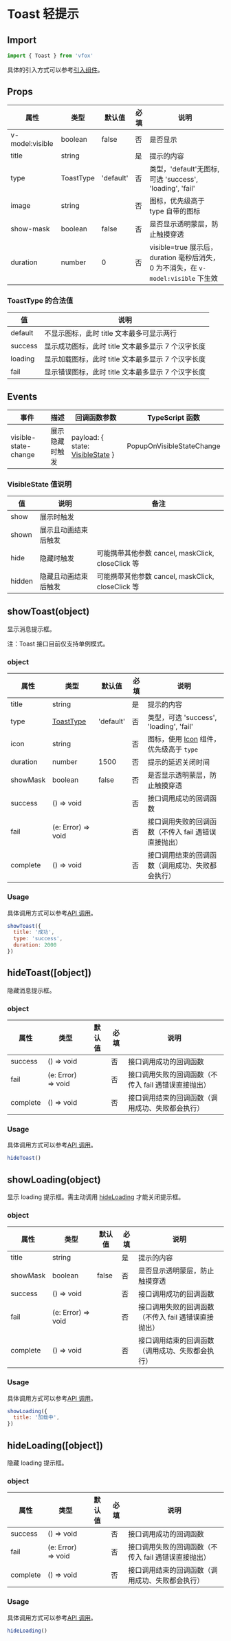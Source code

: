 # Toast 轻提示

## Import

```JavaScript
import { Toast } from 'vfox'
```

具体的引入方式可以参考[引入组件](../guide/import.md)。

## Props

| 属性            | 类型      | 默认值    | 必填 | 说明                                                                              |
| --------------- | --------- | --------- | ---- | --------------------------------------------------------------------------------- |
| v-model:visible | boolean   | false     | 否   | 是否显示                                                                          |
| title           | string    |           | 是   | 提示的内容                                                                        |
| type            | ToastType | 'default' | 否   | 类型，'default'无图标, 可选 'success', 'loading', 'fail'                          |
| image           | string    |           | 否   | 图标，优先级高于 type 自带的图标                                                  |
| show-mask       | boolean   | false     | 否   | 是否显示透明蒙层，防止触摸穿透                                                    |
| duration        | number    | 0         | 否   | visible=true 展示后，duration 毫秒后消失，0 为不消失，在 `v-model:visible` 下生效 |

### ToastType 的合法值

| 值      | 说明                                               |
| ------- | -------------------------------------------------- |
| default | 不显示图标，此时 title 文本最多可显示两行          |
| success | 显示成功图标，此时 title 文本最多显示 7 个汉字长度 |
| loading | 显示加载图标，此时 title 文本最多显示 7 个汉字长度 |
| fail    | 显示错误图标，此时 title 文本最多显示 7 个汉字长度 |

## Events

| 事件                 | 描述           | 回调函数参数                                                       | TypeScript 函数           |
| -------------------- | -------------- | ------------------------------------------------------------------ | ------------------------- |
| visible-state-change | 展示隐藏时触发 | payload: { state: [VisibleState](./Toast.md#visiblestate-值说明) } | PopupOnVisibleStateChange |

### VisibleState 值说明

| 值     | 说明                 | 备注                                              |
| ------ | -------------------- | ------------------------------------------------- |
| show   | 展示时触发           |                                                   |
| shown  | 展示且动画结束后触发 |                                                   |
| hide   | 隐藏时触发           | 可能携带其他参数 cancel, maskClick, closeClick 等 |
| hidden | 隐藏且动画结束后触发 | 可能携带其他参数 cancel, maskClick, closeClick 等 |

## showToast(object)

显示消息提示框。

注：Toast 接口目前仅支持单例模式。

### object

| 属性     | 类型                                       | 默认值    | 必填 | 说明                                                             |
| -------- | ------------------------------------------ | --------- | ---- | ---------------------------------------------------------------- |
| title    | string                                     |           | 是   | 提示的内容                                                       |
| type     | [ToastType](./Toast.md#toasttype-的合法值) | 'default' | 否   | 类型，可选 'success', 'loading', 'fail'                          |
| icon     | string                                     |           | 否   | 图标，使用 [Icon](../components/Icon.md) 组件，优先级高于 `type` |
| duration | number                                     | 1500      | 否   | 提示的延迟关闭时间                                               |
| showMask | boolean                                    | false     | 否   | 是否显示透明蒙层，防止触摸穿透                                   |
| success  | () => void                                 |           | 否   | 接口调用成功的回调函数                                           |
| fail     | (e: Error) => void                         |           | 否   | 接口调用失败的回调函数（不传入 fail 遇错误直接抛出）             |
| complete | () => void                                 |           | 否   | 接口调用结束的回调函数（调用成功、失败都会执行）                 |

### Usage

具体调用方式可以参考[API 调用](../guide/import.md#api-调用)。

```JavaScript
showToast({
  title: '成功',
  type: 'success',
  duration: 2000
})
```

## hideToast([object])

隐藏消息提示框。

### object

| 属性     | 类型               | 默认值 | 必填 | 说明                                                 |
| -------- | ------------------ | ------ | ---- | ---------------------------------------------------- |
| success  | () => void         |        | 否   | 接口调用成功的回调函数                               |
| fail     | (e: Error) => void |        | 否   | 接口调用失败的回调函数（不传入 fail 遇错误直接抛出） |
| complete | () => void         |        | 否   | 接口调用结束的回调函数（调用成功、失败都会执行）     |

### Usage

具体调用方式可以参考[API 调用](../guide/import.md#api-调用)。

```JavaScript
hideToast()
```

## showLoading(object)

显示 loading 提示框。需主动调用 [hideLoading](./Toast.md#toast-hideloading-object) 才能关闭提示框。

### object

| 属性     | 类型               | 默认值 | 必填 | 说明                                                 |
| -------- | ------------------ | ------ | ---- | ---------------------------------------------------- |
| title    | string             |        | 是   | 提示的内容                                           |
| showMask | boolean            | false  | 否   | 是否显示透明蒙层，防止触摸穿透                       |
| success  | () => void         |        | 否   | 接口调用成功的回调函数                               |
| fail     | (e: Error) => void |        | 否   | 接口调用失败的回调函数（不传入 fail 遇错误直接抛出） |
| complete | () => void         |        | 否   | 接口调用结束的回调函数（调用成功、失败都会执行）     |

### Usage

具体调用方式可以参考[API 调用](../guide/import.md#api-调用)。

```JavaScript
showLoading({
  title: '加载中',
})
```

## hideLoading([object])

隐藏 loading 提示框。

### object

| 属性     | 类型               | 默认值 | 必填 | 说明                                                 |
| -------- | ------------------ | ------ | ---- | ---------------------------------------------------- |
| success  | () => void         |        | 否   | 接口调用成功的回调函数                               |
| fail     | (e: Error) => void |        | 否   | 接口调用失败的回调函数（不传入 fail 遇错误直接抛出） |
| complete | () => void         |        | 否   | 接口调用结束的回调函数（调用成功、失败都会执行）     |

### Usage

具体调用方式可以参考[API 调用](../guide/import.md#api-调用)。

```JavaScript
hideLoading()
```
